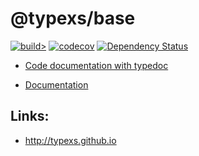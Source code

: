 # @typexs/base

[![build>](https://circleci.com/gh/typexs/typexs-base.svg?style=shield)](https://app.circleci.com/pipelines/github/typexs/typexs-base)
[![codecov](https://codecov.io/gh/typexs/typexs-base/branch/master/graph/badge.svg)](https://codecov.io/gh/typexs/typexs-base)
[![Dependency Status](https://david-dm.org/typexs/typexs-base.svg)](https://david-dm.org/typexs/typexs-base)


* [Code documentation with typedoc](https://typexs-base.pages.dev) 

* [Documentation](docs/home.adoc)



## Links:

* http://typexs.github.io

